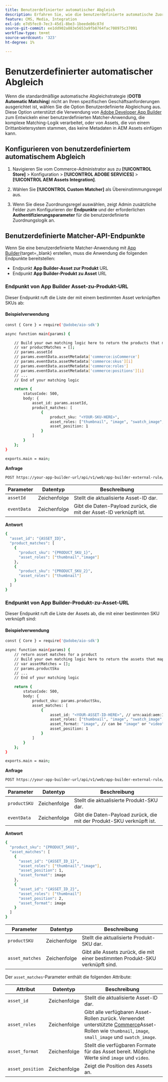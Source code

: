 ```yaml
---
title: Benutzerdefinierter automatischer Abgleich
description: Erfahren Sie, wie die benutzerdefinierte automatische Zuordnung besonders für Händler mit komplexer Abgleichlogik oder für Händler nützlich ist, die auf einem Drittanbietersystem basieren, das keine Metadaten in AEM Assets einfügen kann.
feature: CMS, Media, Integration
exl-id: e7d5fec0-7ec3-45d1-8be3-1beede86c87d
source-git-commit: ee1dd902a883e5653a9fb8764fac708975c37091
workflow-type: tm+mt
source-wordcount: '323'
ht-degree: 1%

---
```


# Benutzerdefinierter automatischer Abgleich

Wenn die standardmäßige automatische Abgleichstrategie (**OOTB Automatic Matching**) nicht an Ihren spezifischen Geschäftsanforderungen ausgerichtet ist, wählen Sie die Option Benutzerdefinierte Abgleichung aus. Diese Option unterstützt die Verwendung von [Adobe Developer App Builder](https://experienceleague.adobe.com/de/docs/commerce-learn/tutorials/adobe-developer-app-builder/introduction-to-app-builder) zum Entwickeln einer benutzerdefinierten Matcher-Anwendung, die komplexe Matching-Logik verarbeitet, oder von Assets, die von einem Drittanbietersystem stammen, das keine Metadaten in AEM Assets einfügen kann.

## Konfigurieren von benutzerdefiniertem automatischem Abgleich

1. Navigieren Sie vom Commerce-Administrator aus zu **[!UICONTROL Store]** > Konfiguration > **[!UICONTROL ADOBE SERVICES]** > **[!UICONTROL AEM Assets Integration]**.

1. Wählen Sie **[!UICONTROL Custom Matcher]** als Übereinstimmungsregel aus.

1. Wenn Sie diese Zuordnungsregel auswählen, zeigt Admin zusätzliche Felder zum Konfigurieren der **Endpunkte** und der erforderlichen **Authentifizierungsparameter** für die benutzerdefinierte Zuordnungslogik an.

## Benutzerdefinierte Matcher-API-Endpunkte

Wenn Sie eine benutzerdefinierte Matcher-Anwendung mit [App Builder](https://experienceleague.adobe.com/de/docs/commerce-learn/tutorials/adobe-developer-app-builder/introduction-to-app-builder){target=_blank} erstellen, muss die Anwendung die folgenden Endpunkte bereitstellen:

* Endpunkt **App Builder-Asset zur Produkt** URL
* Endpunkt **App Builder-Produkt zu Asset** URL

### Endpunkt von App Builder Asset-zu-Produkt-URL

Dieser Endpunkt ruft die Liste der mit einem bestimmten Asset verknüpften SKUs ab:

#### Beispielverwendung

```bash
const { Core } = require('@adobe/aio-sdk')

async function main(params) {

    // Build your own matching logic here to return the products that map to the assetId
    // var productMatches = [];
    // params.assetId
    // params.eventData.assetMetadata['commerce:isCommerce']
    // params.eventData.assetMetadata['commerce:skus'][i]
    // params.eventData.assetMetadata['commerce:roles']
    // params.eventData.assetMetadata['commerce:positions'][i]
    // ...
    // End of your matching logic

    return {
        statusCode: 500,
        body: {
            asset_id: params.assetId,
            product_matches: [
                {
                    product_sku: "<YOUR-SKU-HERE>",
                    asset_roles: ["thumbnail", "image", "swatch_image", "small_image"],
                    asset_position: 1
                }
            ]
        }
    };
}

exports.main = main;
```

**Anfrage**

```bash
POST https://your-app-builder-url/api/v1/web/app-builder-external-rule/asset-to-product
```

| Parameter | Datentyp | Beschreibung |
| --- | --- | --- |
| `assetId` | Zeichenfolge | Stellt die aktualisierte Asset-ID dar. |
| `eventData` | Zeichenfolge | Gibt die Daten-Payload zurück, die mit der Asset-ID verknüpft ist. |

**Antwort**

```bash
{
  "asset_id": "{ASSET_ID}",
  "product_matches": [
    {
      "product_sku": "{PRODUCT_SKU_1}",
      "asset_roles": ["thumbnail","image"]
    },
    {
      "product_sku": "{PRODUCT_SKU_2}",
      "asset_roles": ["thumbnail"]
    }
  ]
}
```

### Endpunkt von App Builder-Produkt-zu-Asset-URL

Dieser Endpunkt ruft die Liste der Assets ab, die mit einer bestimmten SKU verknüpft sind:

#### Beispielverwendung

```bash
const { Core } = require('@adobe/aio-sdk')

async function main(params) {
    // return asset matches for a product
    // Build your own matching logic here to return the assets that map to the productSku
    // var assetMatches = [];
    // params.productSku
    // ...
    // End of your matching logic

    return {
        statusCode: 500,
        body: {
            product_sku: params.productSku,
            asset_matches: [
                {
                    asset_id: "<YOUR-ASSET-ID-HERE>", // urn:aaid:aem:1aa1d5i2-17h8-40a7-a228-e3ur588deee1
                    asset_roles: ["thumbnail", "image", "swatch_image", "small_image"],
                    asset_format: "image", // can be "image" or "video"
                    asset_position: 1
                }
            ]
        }
    };
}

exports.main = main;
```

**Anfrage**

```bash
POST https://your-app-builder-url/api/v1/web/app-builder-external-rule/product-to-asset
```

| Parameter | Datentyp | Beschreibung |
| --- | --- | --- |
| `productSKU` | Zeichenfolge | Stellt die aktualisierte Produkt-SKU dar. |
| `eventData` | Zeichenfolge | Gibt die Daten-Payload zurück, die mit der Produkt-SKU verknüpft ist. |

**Antwort**

```bash
{
  "product_sku": "{PRODUCT_SKU}",
  "asset_matches": [
    {
      "asset_id": "{ASSET_ID_1}",
      "asset_roles": ["thumbnail","image"],
      "asset_position": 1,
      "asset_format": image
    },
    {
      "asset_id": "{ASSET_ID_2}",
      "asset_roles": ["thumbnail"]
      "asset_position": 2,
      "asset_format": image     
    }
  ]
}
```

| Parameter | Datentyp | Beschreibung |
| --- | --- | --- |
| `productSKU` | Zeichenfolge | Stellt die aktualisierte Produkt-SKU dar. |
| `asset_matches` | Zeichenfolge | Gibt alle Assets zurück, die mit einer bestimmten Produkt-SKU verknüpft sind. |

Der `asset_matches`-Parameter enthält die folgenden Attribute:

| Attribut | Datentyp | Beschreibung |
| --- | --- | --- |
| `asset_id` | Zeichenfolge | Stellt die aktualisierte Asset-ID dar. |
| `asset_roles` | Zeichenfolge | Gibt alle verfügbaren Asset-Rollen zurück. Verwendet unterstützte [Commerce](https://experienceleague.adobe.com/de/docs/commerce-admin/catalog/products/digital-assets/product-image#image-roles)Asset-Rollen wie `thumbnail`, `image`, `small_image` und `swatch_image`. |
| `asset_format` | Zeichenfolge | Stellt die verfügbaren Formate für das Asset bereit. Mögliche Werte sind `image` und `video`. |
| `asset_position` | Zeichenfolge | Zeigt die Position des Assets an. |

